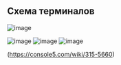 ## Схема терминалов

![image](https://user-images.githubusercontent.com/15833655/188302463-b4d70846-cd5b-4b67-ace3-069732de48d0.png)

![image](https://user-images.githubusercontent.com/15833655/188302483-4aabce35-994d-46a2-b395-2eebe42e985e.png)
![image](https://user-images.githubusercontent.com/15833655/188302491-df019605-bc39-41ae-8ae2-da7faf2fd546.png)
![image](https://user-images.githubusercontent.com/15833655/188302495-196cf18e-184d-43da-bb4d-9786031e1b4c.png)

(https://console5.com/wiki/315-5660)
